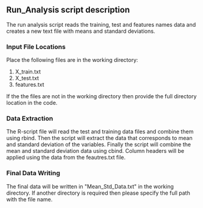 ## Run_Analysis script description

The run analysis script reads the training, test and features names data and creates a new text file with means and standard deviations.

### Input File Locations

Place the following files are in the working directory:

1. X_train.txt
2. X_test.txt
3. features.txt

If the the files are not in the working directory then provide the full directory location in the code.

### Data Extraction

The R-script file will read the test and training data files and combine them using rbind.  Then the script will extract the data that corresponds to mean and standard deviation of the variables.  Finally the script will combine the mean and standard deviation data using cbind.  Column headers will be applied using the data from the feautres.txt file.

### Final Data Writing

The final data will be written in "Mean_Std_Data.txt" in the working directory.  If another directory is required then please specify the full path with the file name.
